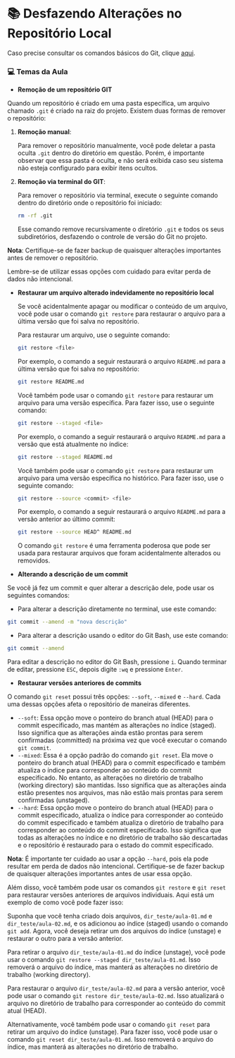 # :books: Desfazendo Alterações no Repositório Local

Caso precise consultar os comandos básicos do Git, clique  [aqui](./Aula%200%20-%20Estrutura%20Git%20-%20Comandos%20Básicos.md).

### :computer: Temas da Aula

- **Remoção de um repositório GIT**

Quando um repositório é criado em uma pasta específica, um arquivo chamado `.git` é criado na raiz do projeto. Existem duas formas de remover o repositório:

1. **Remoção manual**:

   Para remover o repositório manualmente, você pode deletar a pasta oculta `.git` dentro do diretório em questão. Porém, é importante observar que essa pasta é oculta, e não será exibida caso seu sistema não esteja configurado para exibir itens ocultos.

2. **Remoção via terminal do GIT**:

   Para remover o repositório via terminal, execute o seguinte comando dentro do diretório onde o repositório foi iniciado:

   ```bash
   rm -rf .git
   ```

   Esse comando remove recursivamente o diretório `.git` e todos os seus subdiretórios, desfazendo o controle de versão do Git no projeto.

**Nota**: Certifique-se de fazer backup de quaisquer alterações importantes antes de remover o repositório.

Lembre-se de utilizar essas opções com cuidado para evitar perda de dados não intencional.

- **Restaurar um arquivo alterado indevidamente no repositório local**

  Se você acidentalmente apagar ou modificar o conteúdo de um arquivo, você pode usar o comando `git restore` para restaurar o arquivo para a última versão que foi salva no repositório.

  Para restaurar um arquivo, use o seguinte comando:

  ```bash
  git restore <file>
  ```

  Por exemplo, o comando a seguir restaurará o arquivo `README.md` para a última versão que foi salva no repositório:

  ```bash
  git restore README.md
  ```

  Você também pode usar o comando `git restore` para restaurar um arquivo para uma versão específica. Para fazer isso, use o seguinte comando:

  ```bash
  git restore --staged <file>
  ```

  Por exemplo, o comando a seguir restaurará o arquivo `README.md` para a versão que está atualmente no índice:

  ```bash
  git restore --staged README.md
  ```

  Você também pode usar o comando `git restore` para restaurar um arquivo para uma versão específica no histórico. Para fazer isso, use o seguinte comando:

  ```bash
  git restore --source <commit> <file>
  ```

  Por exemplo, o comando a seguir restaurará o arquivo `README.md` para a versão anterior ao último commit:

  ```bash
  git restore --source HEAD^ README.md
  ```

  O comando `git restore` é uma ferramenta poderosa que pode ser usada para restaurar arquivos que foram acidentalmente alterados ou removidos.

- **Alterando a descrição de um commit**

Se você já fez um commit e quer alterar a descrição dele, pode usar os seguintes comandos:

- Para alterar a descrição diretamente no terminal, use este comando:

```bash
git commit --amend -m "nova descrição"
```

- Para alterar a descrição usando o editor do Git Bash, use este comando:

```bash
git commit --amend
```

Para editar a descrição no editor do Git Bash, pressione `i`. Quando terminar de editar, pressione `ESC`, depois digite `:wq` e pressione `Enter`.

- **Restaurar versões anteriores de commits**

O comando `git reset` possui três opções: `--soft`, `--mixed` e `--hard`. Cada uma dessas opções afeta o repositório de maneiras diferentes.

- `--soft`: Essa opção move o ponteiro do branch atual (HEAD) para o commit especificado, mas mantém as alterações no índice (staged). Isso significa que as alterações ainda estão prontas para serem confirmadas (committed) na próxima vez que você executar o comando `git commit`.
- `--mixed`: Essa é a opção padrão do comando `git reset`. Ela move o ponteiro do branch atual (HEAD) para o commit especificado e também atualiza o índice para corresponder ao conteúdo do commit especificado. No entanto, as alterações no diretório de trabalho (working directory) são mantidas. Isso significa que as alterações ainda estão presentes nos arquivos, mas não estão mais prontas para serem confirmadas (unstaged).
- `--hard`: Essa opção move o ponteiro do branch atual (HEAD) para o commit especificado, atualiza o índice para corresponder ao conteúdo do commit especificado e também atualiza o diretório de trabalho para corresponder ao conteúdo do commit especificado. Isso significa que todas as alterações no índice e no diretório de trabalho são descartadas e o repositório é restaurado para o estado do commit especificado.

**Nota**: É importante ter cuidado ao usar a opção `--hard`, pois ela pode resultar em perda de dados não intencional. Certifique-se de fazer backup de quaisquer alterações importantes antes de usar essa opção.

Além disso, você também pode usar os comandos `git restore` e `git reset` para restaurar versões anteriores de arquivos individuais. Aqui está um exemplo de como você pode fazer isso:

Suponha que você tenha criado dois arquivos, `dir_teste/aula-01.md` e `dir_teste/aula-02.md`, e os adicionou ao índice (staged) usando o comando `git add`. Agora, você deseja retirar um dos arquivos do índice (unstage) e restaurar o outro para a versão anterior.

Para retirar o arquivo `dir_teste/aula-01.md` do índice (unstage), você pode usar o comando `git restore --staged dir_teste/aula-01.md`. Isso removerá o arquivo do índice, mas manterá as alterações no diretório de trabalho (working directory).

Para restaurar o arquivo `dir_teste/aula-02.md` para a versão anterior, você pode usar o comando `git restore dir_teste/aula-02.md`. Isso atualizará o arquivo no diretório de trabalho para corresponder ao conteúdo do commit atual (HEAD).

Alternativamente, você também pode usar o comando `git reset` para retirar um arquivo do índice (unstage). Para fazer isso, você pode usar o comando `git reset dir_teste/aula-01.md`. Isso removerá o arquivo do índice, mas manterá as alterações no diretório de trabalho.